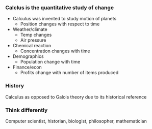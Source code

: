 
### Calclus is the quantitative study of change
* Calculus was invented to study motion of planets
	* Position changes with respect to time
* Weather/climate
	* Temp changes
	* Air pressure
* Chemical reaction
	* Concentration changes with time
* Demographics
	* Population change with time
* Finance/econ
	* Profits change with number of items produced

### History
Calculus as opposed to Galois theory due to its historical reference

### Think differently
Computer scientist, historian, biologist, philosopher, mathematician